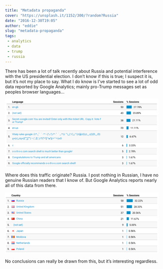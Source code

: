 ```yaml
---
title: "Metadata propaganda"
cover: "https://unsplash.it/1152/300/?random?Russia"
date: "2016-12-30T19:05"
author: "eddie"
slug: "metadata-propaganda"
tags:
 - analytics
 - data
 - trump
 - russia
---
```

There has been a lot of talk recently about Russia and potential interference with the US presidential election. I don’t know if this is true; I suspect it is, but it’s not my place to say. What I do know is I’ve started to see a lot of odd data reported by Google Analytics; mainly pro-Trump messages set as peoples browser languages…

![Google Analytics Languages](/images/analytics-languages.png)

Where does this traffic originate? Russia. I post nothing in Russian, I have no genuine Russian readers that I know of. But Google Analytics reports nearly all of this data from there.

![Google Analytics Countries](/images/analytics-countries.png)

No conclusions can really be drawn from this, but it’s interesting regardless.
